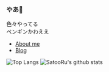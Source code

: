 ### やあ🐧

色々やってる  
ペンギンかわええ  

* [About me](https://satoort.me)
* [Blog](https://satooru.nagoya)

![Top Langs](https://github-readme-stats.vercel.app/api/top-langs/?username=SatooRu65536&layout=compact&hide=html)
![SatooRu's github stats](https://github-readme-stats.vercel.app/api?username=SatooRu65536&show_icons=true&count_private=true&line_height=40)
